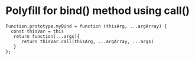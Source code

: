 # Polyfill for bind() method using call()

```
Function.prototype.myBind = function (thisArg, ...argArray) {
  const thisVar = this
   return function(...args){
      return thisVar.call(thisArg, ...argArray, ...args)
   }
};
```
